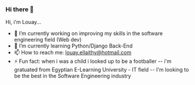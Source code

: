 ### Hi there 👋

<!--
**LouayTawfik/LouayTawfik** is a ✨ _special_ ✨ repository because its `README.md` (this file) appears on your GitHub profile.

Here are some ideas to get you started:

- 🔭 I’m currently working on improving my skills in the software engineering field (Web dev)
- 🌱 I’m currently learning Python/Django Back-End
- 💬 Ask me about ...
- 📫 How to reach me: louay.ellaithy@hotmail.com
- 😄 Pronouns: ...
- ⚡ Fun fact: when i was a child i looked up 
--> Hi, i'm Louay... 

- 🔭 I’m currently working on improving my skills in the software engineering field (Web dev)
- 🌱 I’m currently learning Python/Django Back-End
- 📫 How to reach me: louay.ellaithy@hotmail.com
- ⚡ Fun fact: when i was a child i looked up to be a footballer
-- i'm gratuated from Egyptian E-Learning University - IT field
-- I'm looking to be the best in the Software Engineering industry 
